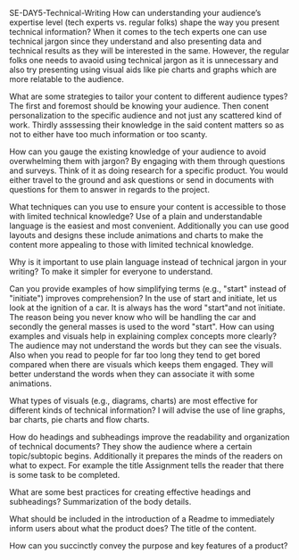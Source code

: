 SE-DAY5-Technical-Writing
How can understanding your audience’s expertise level (tech experts vs. regular folks) shape the way you present technical information?
When it comes to the tech experts one can use technical jargon since they understand and also presenting data and technical results as they will be interested in the same. However, the regular folks one needs to avaoid using technical jargon as it is unnecessary and also try presenting using visual aids like pie charts and graphs which are more relatable to the audience. 

What are some strategies to tailor your content to different audience types?
The first and foremost should be knowing your audience. Then conent personalization to the specific audience and not just any scattered kind of work. Thirdly asssessing their knowledge in the said content matters so as not to either have too much information or too scanty.

How can you gauge the existing knowledge of your audience to avoid overwhelming them with jargon?
By engaging with them through questions and surveys. Think of it as doing research for a specific product. You would either travel to the ground and ask questions or send in documents with questions for them to answer in regards to the project. 

What techniques can you use to ensure your content is accessible to those with limited technical knowledge?
Use of a plain and understandable language is the easiest and most convenient. Additionally you can use good layouts and designs these include animations and charts to make the content more appealing to those with limited technical knowledge.

Why is it important to use plain language instead of technical jargon in your writing?
To make it simpler for everyone to understand.

Can you provide examples of how simplifying terms (e.g., "start" instead of "initiate") improves comprehension?
In the use of start and initiate, let us look at the ignition of a car. It is always has the word "start"and not ïnitiate. The reason being you never know who will be handling the car and secondly the general masses is used to the word "start".
How can using examples and visuals help in explaining complex concepts more clearly?
The audience may not understand the words but they can see the visuals. Also when you read to people for far too long they tend to get bored compared when there are visuals which keeps them engaged. They will better understand the words when they can associate it with some animations.

What types of visuals (e.g., diagrams, charts) are most effective for different kinds of technical information?
I will advise the use of line graphs, bar charts, pie charts and flow charts.

How do headings and subheadings improve the readability and organization of technical documents?
They show the audience where a certain topic/subtopic begins. Additionally it prepares the minds of the readers on what to expect. For example the title Assignment tells the reader that there is some task to be completed.

What are some best practices for creating effective headings and subheadings?
Summarization of the body details.

What should be included in the introduction of a Readme to immediately inform users about what the product does?
The title of the content.

How can you succinctly convey the purpose and key features of a product?
